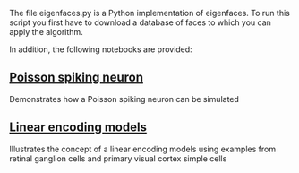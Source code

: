 The file eigenfaces.py is a Python implementation of eigenfaces. To run this script you first have to download a database of faces to which you can apply the algorithm.

In addition, the following notebooks are provided:

## [Poisson spiking neuron](poisson_neuron.ipynb)

Demonstrates how a Poisson spiking neuron can be simulated

## [Linear encoding models](linear_encoding_models.ipynb)

Illustrates the concept of a linear encoding models using examples from retinal ganglion cells and primary visual cortex simple cells

